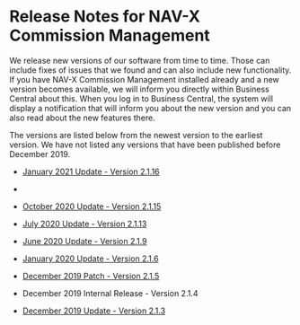 # Release Notes for NAV-X Commission Management

We release new versions of our software from time to time. Those can include fixes of issues that we found and can also include new functionality. If you have NAV-X Commission Management installed already and a new version becomes available, we will inform you directly within Business Central about this. When you log in to Business Central, the system will display a notification that will inform you about the new version and you can also read about the new features there.

The versions are listed below from the newest version to the earliest version. We have not listed any versions that have been published before December 2019.

- [January 2021 Update - Version 2.1.16](release-notes/release-notes-2-1-16.md)
- 
- [October 2020 Update - Version 2.1.15](release-notes/release-notes-2-1-15.md)

- [July 2020 Update - Version 2.1.13](release-notes/release-notes-2-1-13.md)

- [June 2020 Update - Version 2.1.9](release-notes/release-notes-2-1-9.md)

- [January 2020 Update - Version 2.1.6](release-notes/release-notes-2-1-6.md)

- [December 2019 Patch - Version 2.1.5](release-notes/release-notes-2-1-5.md)

- December 2019 Internal Release - Version 2.1.4

- [December 2019 Update - Version 2.1.3](release-notes/release-notes-2-1-3.md)
